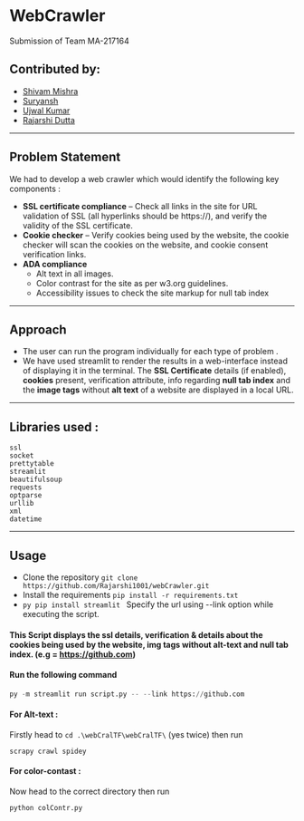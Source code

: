 # WebCrawler

Submission of Team MA-217164
## Contributed by:
* [Shivam Mishra](https://github.com/7shivamx)
* [Suryansh](https://github.com/0Suryansh)
* [Ujwal Kumar](https://github.com/ujwalk04)
* [Rajarshi Dutta](https://github.com/Rajarshi1001)
***

## Problem Statement
We had to develop a web crawler which would identify the following key components :
* **SSL certificate compliance** – Check all links in the site for URL validation of SSL (all
hyperlinks should be https://), and verify the validity of the SSL certificate.
* **Cookie checker** – Verify cookies being used by the website, the cookie checker will scan
the cookies on the website, and cookie consent verification links.
* **ADA compliance**
    * Alt text in all images.
    * Color contrast for the site as per w3.org guidelines.
    * Accessibility issues to check the site markup for null tab index
***
## Approach

* The user can run the program individually for each type of problem .
* We have used streamlit to render the results in a web-interface instead of displaying it in the terminal. The __SSL Certificate__ details (if enabled), __cookies__ present, verification attribute, info regarding __null tab index__ and the __image tags__ without __alt text__ of a website are displayed in a local URL.

***
## Libraries used :

```
ssl
socket
prettytable
streamlit
beautifulsoup
requests
optparse
urllib
xml
datetime
```
***
## Usage

* Clone the repository  `git clone https://github.com/Rajarshi1001/webCrawler.git`
* Install the requirements `pip install -r requirements.txt`
* ```py pip install streamlit ```
Specify the url using --link option while executing the script.

#### This Script displays the ssl details, verification & details about the cookies being used by the website, img tags without alt-text and null tab index. (e.g = https://github.com)

#### Run the following command 
```py
py -m streamlit run script.py -- --link https://github.com
```

<!-- #### For SSL-Certificate compilance test:
```
python3 check.py
```
#### For Cookie- test:
```
python3 cookies.py
``` -->
#### For Alt-text :
Firstly head to `cd .\webCralTF\webCralTF\` (yes twice) then run
```
scrapy crawl spidey
```
#### For color-contast :
Now head to the correct directory then run
```
python colContr.py
```
<!-- #### For tab-Index navigation :
```
python3 tabindex.py
``` -->

